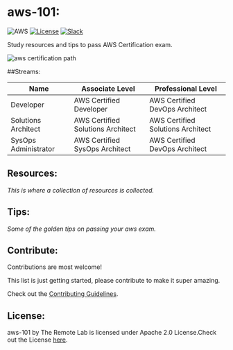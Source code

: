 # aws-101:
![AWS](https://img.shields.io/badge/Build%20For-AWS-yellow.svg)
[![License](https://img.shields.io/badge/License-CC%204.0-brightgreen.svg)](http://creativecommons.org/licenses/by-nc/4.0/)
[![Slack](https://img.shields.io/badge/Community-Slack-orange.svg)](https://letsdevops.slack.com)

Study resources and tips to pass AWS Certification exam.

![aws certification path](https://cloud.githubusercontent.com/assets/8342133/12651525/e6b03a60-c60c-11e5-8523-f5f42449e90e.png)


##Streams:

| Name | Associate Level | Professional Level |
| ------ | ----------- |--------|
| Developer   | AWS Certified Developer | AWS Certified DevOps Architect |
| Solutions Architect | AWS Certified Solutions Architect | AWS Certified Solutions Architect |
| SysOps Administrator |AWS Certified SysOps Architect | AWS Certified DevOps Architect |

## Resources:
*This is where a collection of resources is collected.*

## Tips:
*Some of the golden tips on passing your aws exam.*

## Contribute:

Contributions are most welcome!

This list is just getting started, please contribute to make it super amazing.

Check out the [Contributing Guidelines](https://github.com/TheRemoteLab/aws-101/blob/master/CONTRIBUTING.md).

## License:

aws-101 by The Remote Lab is licensed under Apache 2.0 License.Check out the License [here](https://github.com/TheRemoteLab/aws-101/blob/master/LICENSE).


<script src="https://gist.github.com/jonschlinkert/5854601.js"></script>
